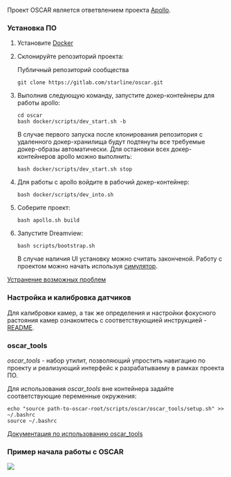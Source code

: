 Проект OSCAR является ответвлением проекта [Apollo](https://github.com/ApolloAuto/apollo).

### Установка ПО

1. Установите [Docker](https://docs.docker.com/install/linux/docker-ce/ubuntu/)

2. Склонируйте репозиторий проекта:

    Публичный репозиторий сообщества

    ```
    git clone https://gitlab.com/starline/oscar.git
    ```

3. Выполнив следующую команду, запустите докер-контейнеры для работы apollo:

    ```
    cd oscar
    bash docker/scripts/dev_start.sh -b
    ```

    В случае первого запуска после клонирования репозитория с удаленного докер-хранилища будут подтянуты все требуемые докер-образы автоматически. Для остановки всех докер-контейнеров apollo можно выполнить:

    ```
    bash docker/scripts/dev_start.sh stop
    ```

4. Для работы с apollo войдите в рабочий докер-контейнер:

    ```
    bash docker/scripts/dev_into.sh
    ```

5. Соберите проект:

    ```
    bash apollo.sh build
    ```

6. Запустите Dreamview:

    ```
    bash scripts/bootstrap.sh
    ```

    В случае наличия UI установку можно считать законченой. Работу с проектом можно начать используя [симулятор](lgsvl_simulator.md).


[Устранение возможных проблем](possible_problems.md)

### Настройка и калибровка датчиков

Для калибровки камер, а так же определения и настройки фокусного растояния камер ознакомтесь с соответствующией инструкцией - [README](../../scripts/oscar/sensor_calibration/camera/README.md).

### oscar_tools

*oscar_tools* - набор утилит, позволяющий упростить навигацию по проекту и реализующий интерфейс к разрабатываему в рамках проекта ПО.

Для использования *oscar_tools* вне контейнера задайте соответствующие переменные окружения:

```
echo "source path-to-oscar-root/scripts/oscar/oscar_tools/setup.sh" >> ~/.bashrc
source ~/.bashrc
```

[Документация по использованию oscar_tools](oscar_tools.md)


### Пример начала работы с OSCAR

[![](http://img.youtube.com/vi/9XCLKZ7Pb8s/0.jpg)](http://www.youtube.com/watch?v=9XCLKZ7Pb8s "")
